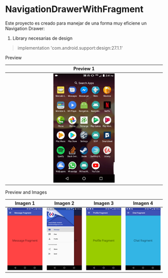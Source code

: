 # NavigationDrawerWithFragment  
Este proyecto es creado para manejar de una forma muy eficiene  un Navigation Drawer:  

1. Library necesarias de design  
>  implementation 'com.android.support:design:27.1.1'  

Preview  

Preview 1             	 | 
:-----------------------:|
<img src="https://raw.githubusercontent.com/puitiza/NavigationDrawerWithFragment/master/preview/gifs/1.gif" width="40%"  />    |  

Preview and Images  

Imagen 1             	   |  Imagen 2	        				| Imagen 3		 		           | Imagen 4		 		            |
:-----------------------:|:-------------------------: | :-------------------------:| :-------------------------:|
![alt text][logo1] 		   |![alt text][logo2] 	    		|![alt text][logo3]	    		 |![alt text][logo4]	    		|




[logo1]: https://raw.githubusercontent.com/puitiza/NavigationDrawerWithFragment/master/preview/images/1.png
[logo2]: https://raw.githubusercontent.com/puitiza/NavigationDrawerWithFragment/master/preview/images/2.png
[logo3]: https://raw.githubusercontent.com/puitiza/NavigationDrawerWithFragment/master/preview/images/3.png
[logo4]: https://raw.githubusercontent.com/puitiza/NavigationDrawerWithFragment/master/preview/images/4.png
